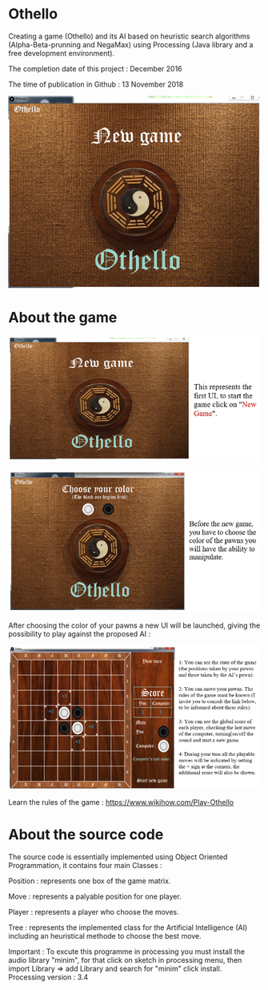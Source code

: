 # Othello
Creating a game (Othello) and its AI based on heuristic search algorithms (Alpha-Beta-prunning and NegaMax) using Processing (Java library and a free development environment).

The completion date of this project : December 2016

The time of publication in Github : 13 November 2018

![alt text](https://github.com/CHEREF-Mehdi/Othello/blob/master/ReadMeImages/start.png)

# About the game

![alt text](https://github.com/CHEREF-Mehdi/Othello/blob/master/ReadMeImages/start-HU.png)

![alt text](https://github.com/CHEREF-Mehdi/Othello/blob/master/ReadMeImages/ChooseColor-HU.PNG)

After choosing the color of your pawns a new UI will be launched, giving the possibility to play against the proposed AI :

![alt text](https://github.com/CHEREF-Mehdi/Othello/blob/master/ReadMeImages/Play-HU.PNG)

Learn the rules of the game : https://www.wikihow.com/Play-Othello

# About the source code

The source code is essentially implemented using Object Oriented Programmation, it contains four main Classes :

Position : represents one box of the game matrix.

Move 	 : represents a palyable position for one player.

Player	 : represents a player who choose the moves.

Tree	 : represents the implemented class for the Artificial Intelligence (AI) including an heuristical methode to choose the best move.


Important : To excute this programme in processing you must install the audio library "minim", for that click on sketch in processing menu, then import Library => add Library and search for "minim" click install. Processing version : 3.4


